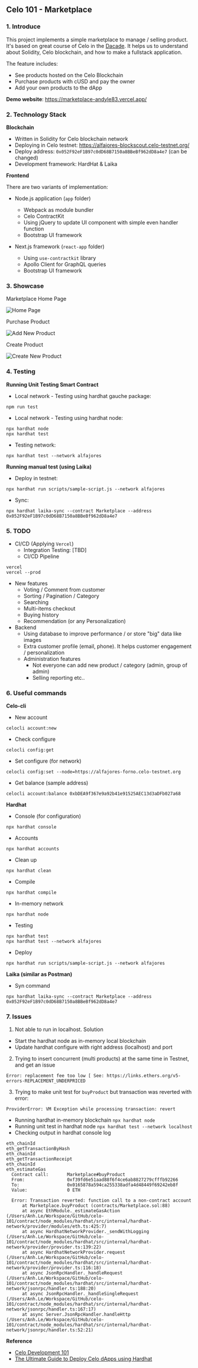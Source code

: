 ## Celo 101 - Marketplace

### 1. Introduce

This project implements a simple marketplace to manage / selling product. It's based on great course of Celo in the [Dacade](https://dacade.org/). It helps us to understand about Solidity, Celo blockchain, and how to make a fullstack application.

The feature includes:

- See products hosted on the Celo Blockchain
- Purchase products with cUSD and pay the owner
- Add your own products to the dApp

**Demo website**: https://marketplace-andyle83.vercel.app/

### 2. Technology Stack

**Blockchain**

- Written in Solidity for Celo blockchain network
- Deploying in Celo testnet: https://alfajores-blockscout.celo-testnet.org/
- Deploy address: `0x052F92eF1B97c0dD68B7150a8BBeBf962dD8a4e7` (can be changed)
- Development framework: HardHat & Laika

**Frontend**

There are two variants of implementation:

- Node.js application (`app` folder)
  - Webpack as module bundler
  - Celo ContractKit
  - Using jQuery to update UI component with simple even handler function
  - Bootstrap UI framework

- Next.js framework (`react-app` folder)
  - Using `use-contractkit` library
  - Apollo Client for GraphQL queries
  - Bootstrap UI framework

### 3. Showcase

Marketplace Home Page

![Home Page](https://raw.githubusercontent.com/andyle83/marketplace/main/demo/Marketplace.png)

Purchase Product

![Add New Product](https://raw.githubusercontent.com/andyle83/marketplace/main/demo/Payment.png)

Create Product

![Create New Product](https://raw.githubusercontent.com/andyle83/marketplace/main/demo/New.png)

### 4. Testing

**Running Unit Testing Smart Contract**

- Local network - Testing using hardhat gauche package: 

```shell
npm run test
```

- Local network - Testing using hardhat node: 

```shell
npx hardhat node
npx hardhat test
```

- Testing network:  

```shell
npx hardhat test --network alfajores
```

**Running manual test (using Laika)**
  
- Deploy in testnet: 

```shell 
npx hardhat run scripts/sample-script.js --network alfajores
```

- Sync: 

```shell
npx hardhat laika-sync --contract Marketplace --address 0x052F92eF1B97c0dD68B7150a8BBeBf962dD8a4e7
```
### 5. TODO

- CI/CD (Applying `Vercel`)
  - Integration Testing: [TBD]
  - CI/CD Pipeline

```shell
vercel
vercel --prod
```

- New features
  - Voting / Comment from customer
  - Sorting / Pagination / Category
  - Searching
  - Multi-items checkout
  - Buying history
  - Recommendation (or any Personalization)
- Backend 
  - Using database to improve performance / or store "big" data like images
  - Extra customer profile (email, phone). It helps customer engagement / personalization
  - Administration features
    - Not everyone can add new product / category (admin, group of admin)
    - Selling reporting etc..

### 6. Useful commands

**Celo-cli**

- New account 

```shell 
celocli account:new
```

- Check configure 

```shell
celocli config:get
```

- Set configure (for network) 

```shell
celocli config:set --node=https://alfajores-forno.celo-testnet.org
```

- Get balance (sample address)

```shell 
celocli account:balance 0xbDEA9f367e9a92b41e91525AEC13d3aDFb027a68
```

**Hardhat**

- Console (for configuration)

```shell
npx hardhat console
```

- Accounts 

```shell
npx hardhat accounts
```

- Clean up 

```shell
npx hardhat clean
```

- Compile 

```shell
npx hardhat compile
```

- In-memory network 

```shell 
npx hardhat node
```

- Testing 

```shell
npx hardhat test
npx hardhat test --network alfajores
```

- Deploy 

```shell
npx hardhat run scripts/sample-script.js --network alfajores
```

**Laika (similar as Postman)**

- Syn command 

```shell
npx hardhat laika-sync --contract Marketplace --address 0x052F92eF1B97c0dD68B7150a8BBeBf962dD8a4e7
````

### 7. Issues

1. Not able to run in localhost. Solution
  - Start the hardhat node as in-memory local blockchain
  - Update hardhat configure with right address (localhost) and port

2. Trying to insert concurrent (multi products) at the same time in Testnet, and get an issue
```
Error: replacement fee too low [ See: https://links.ethers.org/v5-errors-REPLACEMENT_UNDERPRICED 
```

3. Trying to make unit test for `buyProduct` but transaction was reverted with error:
```
ProviderError: VM Exception while processing transaction: revert
```
- Running hardhat in-memory blockchain `npx hardhat node`
- Running unit test in hardhat node `npx hardhat test --network localhost`
- Checking output in hardhat console log

```
eth_chainId
eth_getTransactionByHash
eth_chainId
eth_getTransactionReceipt
eth_chainId
eth_estimateGas
  Contract call:       Marketplace#buyProduct
  From:                0xf39fd6e51aad88f6f4ce6ab8827279cfffb92266
  To:                  0x0165878a594ca255338adfa4d48449f69242eb8f
  Value:               0 ETH

  Error: Transaction reverted: function call to a non-contract account
      at Marketplace.buyProduct (contracts/Marketplace.sol:88)
      at async EthModule._estimateGasAction (/Users/Anh.Le/Workspace/GitHub/celo-101/contract/node_modules/hardhat/src/internal/hardhat-network/provider/modules/eth.ts:425:7)
      at async HardhatNetworkProvider._sendWithLogging (/Users/Anh.Le/Workspace/GitHub/celo-101/contract/node_modules/hardhat/src/internal/hardhat-network/provider/provider.ts:139:22)
      at async HardhatNetworkProvider.request (/Users/Anh.Le/Workspace/GitHub/celo-101/contract/node_modules/hardhat/src/internal/hardhat-network/provider/provider.ts:116:18)
      at async JsonRpcHandler._handleRequest (/Users/Anh.Le/Workspace/GitHub/celo-101/contract/node_modules/hardhat/src/internal/hardhat-network/jsonrpc/handler.ts:188:20)
      at async JsonRpcHandler._handleSingleRequest (/Users/Anh.Le/Workspace/GitHub/celo-101/contract/node_modules/hardhat/src/internal/hardhat-network/jsonrpc/handler.ts:167:17)
      at async Server.JsonRpcHandler.handleHttp (/Users/Anh.Le/Workspace/GitHub/celo-101/contract/node_modules/hardhat/src/internal/hardhat-network/jsonrpc/handler.ts:52:21)
```

**Reference**

- [Celo Development 101](https://dacade.org/)
- [The Ultimate Guide to Deploy Celo dApps using Hardhat](https://medium.com/celodevelopers/hardhat-and-celo-the-ultimate-guide-to-deploy-celo-dapps-using-hardhat-747f42ad0788)
